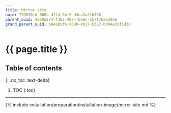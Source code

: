 ```yaml
---
title: Mirror site
uuid: 739630fd-068b-47f4-94f9-d3ea3a2fb556
parent_uuid: 4a50d874-f482-4074-b68c-cb7f76a65956
grand_parent_uuid: b84ab5fb-9500-4b17-b322-bd04e31f5d3a
---
```


# {{ page.title }}

## Table of contents
{: .no_toc .text-delta}

1. TOC
{:toc}

---

{% include installation/preparation/installation-image/mirror-site.md %}
